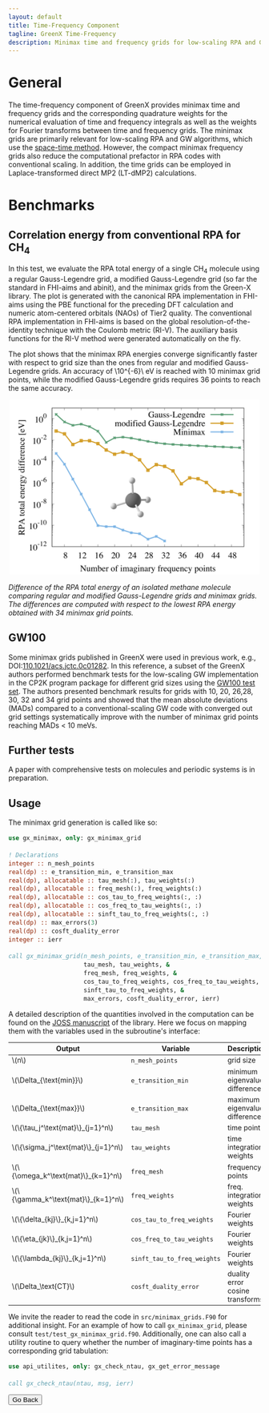 ```yaml
---
layout: default
title: Time-Frequency Component
tagline: GreenX Time-Frequency
description: Minimax time and frequency grids for low-scaling RPA and GW
---
```

# General

The time-frequency component of GreenX provides minimax time and frequency grids and the corresponding quadrature weights for the numerical evaluation of time and frequency integrals as well as the weights for Fourier transforms between time and frequency grids. The minimax grids are primarily relevant for low-scaling RPA and GW algorithms, which use the [space-time method](https://journals.aps.org/prl/abstract/10.1103/PhysRevLett.74.1827). However, the compact minimax frequency grids also reduce the computational prefactor in RPA codes with conventional scaling. In addition, the time grids can be employed in Laplace-transformed direct MP2 (LT-dMP2) calculations.

# Benchmarks

## Correlation energy from conventional RPA for CH<sub>4</sub>

In this test, we evaluate the RPA total energy of a single CH<sub>4</sub> molecule using a regular Gauss-Legendre grid, a modified Gauss-Legendre grid (so far the standard in FHI-aims and abinit), and the minimax grids from the Green-X library. The plot is generated with the canonical RPA implementation in FHI-aims using the PBE functional for the preceding DFT calculation and numeric atom-centered orbitals (NAOs) of Tier2 quality. The conventional RPA implementation in FHI-aims is based on the global resolution-of-the-identity technique with the Coulomb metric (RI-V). The auxiliary basis functions for the RI-V method were generated automatically on the fly.

The plot shows that the minimax RPA energies converge significantly faster with respect to grid size than the ones from regular and modified Gauss-Legendre grids. An accuracy of \\10^{-6}\\ eV is reached with 10 minimax grid points, while the modified Gauss-Legendre grids requires 36 points to reach the same accuracy.

<p align="center">
  <img src="./img/ch4_bench.png" alt="CH4 benchmark" width="500"/>
</p>

<em>
Difference of the RPA total energy of an isolated methane molecule comparing regular and modified Gauss-Legendre grids and minimax grids. The differences are computed with respect to the lowest RPA energy obtained with 34 minimax grid points.</em>

## GW100

Some minimax grids published in GreenX were used in previous work, e.g., DOI:[110.1021/acs.jctc.0c01282](https://pubs.acs.org/doi/10.1021/acs.jctc.0c01282). In this reference, a subset of the GreenX authors performed benchmark tests for the low-scaling GW implementation in the CP2K program package for different grid sizes using the [GW100 test set](https://pubs.acs.org/doi/10.1021/acs.jctc.5b00453). The authors presented benchmark results for grids with 10, 20, 26,28, 30, 32 and 34 grid points and showed that the mean absolute deviations (MADs) compared to a conventional-scaling GW code with converged out grid settings systematically improve with the number of minimax grid points reaching MADs < 10 meVs.

## Further tests

A paper with comprehensive tests on molecules and periodic systems is in preparation. 

## Usage

The minimax grid generation is called like so:

```fortran
use gx_minimax, only: gx_minimax_grid

! Declarations
integer :: n_mesh_points
real(dp) :: e_transition_min, e_transition_max
real(dp), allocatable :: tau_mesh(:), tau_weights(:)
real(dp), allocatable :: freq_mesh(:), freq_weights(:)
real(dp), allocatable :: cos_tau_to_freq_weights(:, :)
real(dp), allocatable :: cos_freq_to_tau_weights(:, :)
real(dp), allocatable :: sinft_tau_to_freq_weights(:, :)
real(dp) :: max_errors(3)
real(dp) :: cosft_duality_error
integer :: ierr

call gx_minimax_grid(n_mesh_points, e_transition_min, e_transition_max, &
                     tau_mesh, tau_weights, &
                     freq_mesh, freq_weights, &
                     cos_tau_to_freq_weights, cos_freq_to_tau_weights, &
                     sinft_tau_to_freq_weights, &
                     max_errors, cosft_duality_error, ierr)
```

A detailed description of the quantities involved in the computation can be found on the [JOSS manuscript](https://raw.githubusercontent.com/openjournals/joss-papers/joss.05570/joss.05570/10.21105.joss.05570.pdf) of the library. Here we focus on mapping them with the variables used in the subroutine's interface:

| Output                                  |Variable  |Description                     |
|-----------------------------------------|-----------------------------|--------------------------------|
| \\(n\\)                                 | `n_mesh_points`             |grid size                       |
| \\(\\Delta_{\\text{min}}\\)             | `e_transition_min`          |minimum eigenvalue difference   |
| \\(\\Delta_{\\text{max}}\\)             | `e_transition_max`          |maximum eigenvalue difference   |
| \\(\\{\tau_j^\text{mat}\\}_{j=1}^n\\)   | `tau_mesh`                  |time points                     |
| \\(\\{\sigma_j^\text{mat}\\}_{j=1}^n\\) | `tau_weights`               |time integration weights        |
| \\(\\{\omega_k^\text{mat}\\}_{k=1}^n\\) | `freq_mesh`                 |frequency points                |
| \\(\\{\gamma_k^\text{mat}\\}_{k=1}^n\\) | `freq_weights`              |freq. integration weights       |
| \\(\\{\delta_{kj}\\}_{k,j=1}^n\\)       | `cos_tau_to_freq_weights`   |Fourier weights                 |
| \\(\\{\eta_{jk}\\}_{k,j=1}^n\\)         | `cos_freq_to_tau_weights`   |Fourier weights                 |
| \\(\\{\lambda_{kj}\\}_{k,j=1}^n\\)      | `sinft_tau_to_freq_weights` |Fourier weights                 |
| \\(\Delta_\text{CT}\\)                  | `cosft_duality_error`       |duality error cosine transforms |

We invite the reader to read the code in `src/minimax_grids.F90` for additional insight. For an example of how to call `gx_minimax_grid`, please consult `test/test_gx_minimax_grid.f90`. Additionally, one can also call a utility routine to query whether the number of imaginary-time points has a corresponding grid tabulation:

```fortran
use api_utilites, only: gx_check_ntau, gx_get_error_message

call gx_check_ntau(ntau, msg, ierr)
```

<button onclick="goBack()">Go Back</button>

<script>
function goBack() {
  window.history.back();
}
</script>
